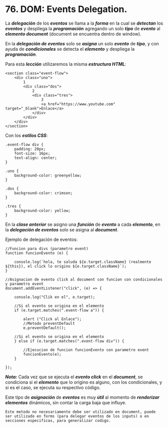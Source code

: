 # 76. DOM: Events Delegation.

La ***delegación*** de los ***eventos*** se llama a la ***forma*** en la cual se ***detectan*** los ***eventos*** y despliega la ***programación*** agregando un solo ***tipo*** de ***evento*** al ***elemento document*** (document se encuentra dentro de window).

En la ***delegación de eventos*** solo se ***asigna*** un solo ***evento*** de ***tipo***, y con ayuda de ***condicionales*** se detecta el ***elemento*** y despliega la ***programación***.

Para esta ***lección*** utilizaremos la misma ***estructura HTML***:

~~~
<section class="event-flow">
	<div class="uno">
		1
		<div class="dos">
			2
			<div class="tres">
				3
				<a href="https://www.youtube.com" target="_blank">Enlace</a>
			</div>
		</div>
	</div>
</section>
~~~

Con los ***estilos CSS***:

~~~
.event-flow div {
	padding: 20px;
	font-size: 16px;
	text-align: center;
}

.uno {
	background-color: greenyellow;
}

.dos {
	background-color: crimson;
}

.tres {
	background-color: yellow;
}
~~~

En la ***clase anterior*** se asigno una ***función*** de ***evento*** a cada ***elemento***, en la ***delegación de eventos*** solo se asigna al ***document***.

Ejemplo de delegación de eventos:

~~~
//Funcion para divs (parametro event)
function funcionEvento (e) {

	console.log(`hola, te saluda ${e.target.className} (realmente ${this}), el click lo origino ${e.target.className}`);
}

//Asignacion de evento click al document con funcion con condicionales y parametro event
document.addEventListener("click", (e) => {

	console.log("Clik en el", e.target);

	//Si el evento se origina en el elemento
	if (e.target.matches(".event-flow a")) {

		alert ("Click al Enlace");
		//Metodo preventDefault
		e.preventDefault();

	//Si el evento se origina en el elemento
	} else if (e.target.matches(".event-flow div")) {

		//Ejecucion de funcion funcionEvento con parametro event
		funcionEvento(e);
	}

});
~~~

***Nota:*** Cada vez que se ejecuta el ***evento click*** en el ***document***, se condiciona si el ***elemento*** que lo origino es alguno, con los condicionales, y si es el caso, se ejecuta su respectivo código.

Este tipo de ***asignación*** de ***eventos*** es muy ***útil*** al momento de ***renderizar elementos*** dinámicos, sin contar la carga baja que influye.

	Este metodo no necesariamente debe ser utilizado en document, puede ser utilizado en forms (para delegar eventos de los inputs) o en secciones especificas, para generalizar codigo.



